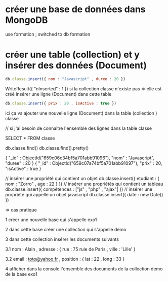 
# créer une base de données dans MongoDB

use formation ;
switched to db formation

# créer une table (collection) et y insérer des données (Document)

```js
db.classe.insert({ nom : "Javascript" , duree : 20 })
```

WriteResult({ "nInserted" : 1 })
si la collection classe n'existe pas => elle est créé
insérer une ligne (Document) dans cette table 

```js
db.classe.insert({ prix : 20 , isActive : true })
```    

ici ça va ajouter une  nouvelle ligne (Document) dans la table (collection ) classe


// si j'ai besoin de connaitre l'ensemble des lignes dans la table classe 

SELECT * FROM classe

db.classe.find()
db.classe.find().pretty()

{
        "_id" : ObjectId("659c06c34bf5a701abb91096"),
        "nom" : "Javascript",
        "duree" : 20
}
{
        "_id" : ObjectId("659c07a74bf5a701abb91097"),
        "prix" : 20,
        "isActive" : true
}

// insérer une propriété qui contient un objet
db.classe.insert({ etudiant : { nom : "Zorro" , age : 22 } })
// insérer une propriétés qui contient un tableau
db.classe.insert({ compétences : ["js" , "php" , "ajax"] })
// insérer une propriété qui appelle un objet javascript
db.classe.insert({ date : new Date() })

<!-- new Date() => javascript
new DateTime() => PHP  -->

=> cas pratique 

1 créer une nouvelle base qui s'appelle exo1 

2 dans cette base créer une collection qui s'appelle demo 

3 dans cette collection insérer les documents suivants 

3.1 nom : Alain , adresse : { rue : 75 ruie de Paris , ville : 'Lille' }

3.2 email : toto@yahoo.fr , position : { lat : 22 , long : 33 }

4 afficher dans la console l'ensemble des documents de la collection demo de la base exo1


